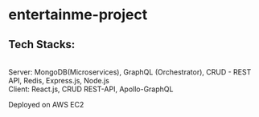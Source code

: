 # entertainme-project
## Tech Stacks:
<br>
Server: MongoDB(Microservices), GraphQL (Orchestrator), CRUD - REST API, Redis, Express.js, Node.js
<br>
Client: React.js, CRUD REST-API, Apollo-GraphQL

Deployed on AWS EC2
